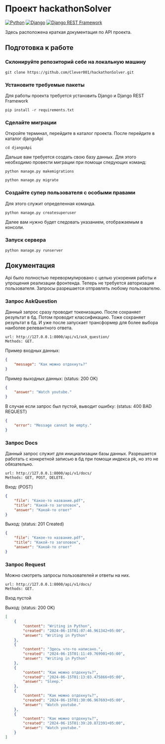 # Проект hackathonSolver

[![Python](https://img.shields.io/badge/-Python-464646?style=flat-square&logo=Python)](https://www.python.org/)
[![Django](https://img.shields.io/badge/-Django-464646?style=flat-square&logo=Django)](https://www.djangoproject.com/)
[![Django REST Framework](https://img.shields.io/badge/-Django%20REST%20Framework-464646?style=flat-square&logo=Django%20REST%20Framework)](https://www.django-rest-framework.org/)

Здесь расположена краткая документация по API проекта.

## Подготовка к работе

### Склонируйте репозиторий себе на локальную машину

```
git clone https://github.com/Clever001/hackathonSolver.git
```

### Установите требуемые пакеты

Для работы проекта требуется установить Django и Django REST Framework

```
pip install -r requirements.txt
```

### Сделайте миграции

Откройте терминал, перейдите в каталог проекта. После перейдите в каталог djangoApi

```
cd djangoApi
```

Дальше вам требуется создать свою базу данных. Для этого необходимо провести миграции при помощи следующих команд:

```
python manage.py makemigrations
```

```
python manage.py migrate
```

### Создайте супер пользователя с особыми правами

Для этого служит определенная команда.

```
python manage.py createsuperuser
```

Далее вам нужно будет следовать указанием, отображаемым в консоли.

### Запуск сервера

```
python manage.py runserver
```

## Документация

Api было полностью перевормулировано с целью ускорения работы и упрощения реализации фронтенда. 
Теперь не требуется авторизация пользователя. Запросы разрешается отправлять любому пользователю.

### Запрос AskQuestion

Данный запрос сразу проводит токенизацию. После сохраняет результат в бд. Потом проводит классификацию. 
Тоже сохраняет результат в бд. И уже после запускает трансформер для более выбора наиболее релевантного ответа.

```
url: http://127.0.0.1:8000/api/v1/ask_question/
Methods: GET.
```

Пример входных данных:

```json
{
    "message": "Как можно отдохнуть?"
}
```

Пример выходных данных: (status: 200 OK)

```json
{
    "answer": "Watch youtube."
}
```

В случае если запрос был пустой, выводит ошибку: (status: 400 BAD REQUEST)

```json
{
    "error": "Message cannot be empty."
}
```

### Запрос Docs

Данный запрос служит для инициализации базы данных. 
Разрешается работать с конкретной записью в бд при помощи индекса pk, но это не обязательно.

```
url: http://127.0.0.1:8000/api/v1/docs/
Methods: GET, POST, DELETE.
```

Вход: (POST)

```json
{
    "file": "Какое-то название.pdf",
    "title": "Какой-то заголовок",
    "answer": "Какой-то ответ"
}
```

Выход: (status: 201 Created)

```json
{
    "file": "Какое-то название.pdf",
    "title": "Какой-то заголовок",
    "answer": "Какой-то ответ"
}
```

### Запрос Request

Можно смотреть запросы пользователей и ответы на них.

```
url: http://127.0.0.1:8000/api/v1/docs/
Methods: GET.
```

Вход пустой

Выход: (status: 200 OK)

```json
[
    {
        "content": "Writing in Python",
        "created": "2024-06-15T01:07:46.961342+05:00",
        "answer": "Writing in Python"
    },
    {
        "content": "Здесь что-то написано.",
        "created": "2024-06-15T01:11:49.769901+05:00",
        "answer": "Writing in Python"
    },
    {
        "content": "Как можно отдохнуть?",
        "created": "2024-06-15T01:13:03.475866+05:00",
        "answer": "Sleep."
    },
    {
        "content": "Как можно отдохнуть?",
        "created": "2024-06-15T01:30:06.967693+05:00",
        "answer": "Watch youtube."
    },
    {
        "content": "Как можно отдохнуть?",
        "created": "2024-06-15T01:39:20.872391+05:00",
        "answer": "Watch youtube."
    }
]
```
